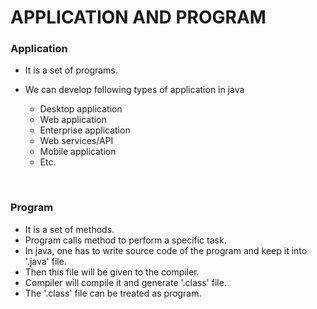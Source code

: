# APPLICATION AND PROGRAM

### Application

+ It is a set of programs.

+ We can develop following types of application in java
  + Desktop application
  + Web application
  + Enterprise application
  + Web services/API
  + Mobile application
  + Etc.

<br>

### Program

+ It is a set of methods.
+ Program calls method to perform a specific task.
+ In java, one has to write source code of the program and keep it into '.java' file.
+ Then this file will be given to the compiler.
+ Compiler will compile it and generate '.class' file.
+ The '.class' file can be treated as program.

